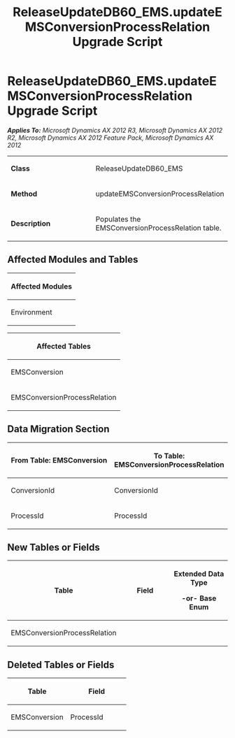 ﻿---
title: ReleaseUpdateDB60_EMS.updateEMSConversionProcessRelation Upgrade Script
TOCTitle: ReleaseUpdateDB60_EMS.updateEMSConversionProcessRelation Upgrade Script
ms:assetid: 1919f150-dc5b-7077-13d2-c9bf720fb6cd
ms:mtpsurl: https://msdn.microsoft.com/en-us/library/JJ718623(v=AX.60)
ms:contentKeyID: 49706908
ms.date: 05/18/2015
mtps_version: v=AX.60
---

# ReleaseUpdateDB60\_EMS.updateEMSConversionProcessRelation Upgrade Script 


_**Applies To:** Microsoft Dynamics AX 2012 R3, Microsoft Dynamics AX 2012 R2, Microsoft Dynamics AX 2012 Feature Pack, Microsoft Dynamics AX 2012_

<table>
<colgroup>
<col style="width: 50%" />
<col style="width: 50%" />
</colgroup>
<tbody>
<tr class="odd">
<td><p><strong>Class</strong></p></td>
<td><p>ReleaseUpdateDB60_EMS</p></td>
</tr>
<tr class="even">
<td><p><strong>Method</strong></p></td>
<td><p>updateEMSConversionProcessRelation</p></td>
</tr>
<tr class="odd">
<td><p><strong>Description</strong></p></td>
<td><p>Populates the EMSConversionProcessRelation table.</p></td>
</tr>
</tbody>
</table>


## Affected Modules and Tables

<table>
<colgroup>
<col style="width: 100%" />
</colgroup>
<thead>
<tr class="header">
<th><p>Affected Modules</p></th>
</tr>
</thead>
<tbody>
<tr class="odd">
<td><p>Environment</p></td>
</tr>
</tbody>
</table>


<table>
<colgroup>
<col style="width: 100%" />
</colgroup>
<thead>
<tr class="header">
<th><p>Affected Tables</p></th>
</tr>
</thead>
<tbody>
<tr class="odd">
<td><p>EMSConversion</p></td>
</tr>
<tr class="even">
<td><p>EMSConversionProcessRelation</p></td>
</tr>
</tbody>
</table>


## Data Migration Section

<table>
<colgroup>
<col style="width: 50%" />
<col style="width: 50%" />
</colgroup>
<thead>
<tr class="header">
<th><p>From Table: EMSConversion</p></th>
<th><p>To Table: EMSConversionProcessRelation</p></th>
</tr>
</thead>
<tbody>
<tr class="odd">
<td><p>ConversionId</p></td>
<td><p>ConversionId</p></td>
</tr>
<tr class="even">
<td><p>ProcessId</p></td>
<td><p>ProcessId</p></td>
</tr>
</tbody>
</table>


## New Tables or Fields

<table>
<colgroup>
<col style="width: 33%" />
<col style="width: 33%" />
<col style="width: 33%" />
</colgroup>
<thead>
<tr class="header">
<th><p>Table</p></th>
<th><p>Field</p></th>
<th><p>Extended Data Type</p>
<p>-or- Base Enum</p></th>
</tr>
</thead>
<tbody>
<tr class="odd">
<td><p>EMSConversionProcessRelation</p></td>
<td><p></p></td>
<td><p></p></td>
</tr>
</tbody>
</table>


## Deleted Tables or Fields

<table>
<colgroup>
<col style="width: 50%" />
<col style="width: 50%" />
</colgroup>
<thead>
<tr class="header">
<th><p>Table</p></th>
<th><p>Field</p></th>
</tr>
</thead>
<tbody>
<tr class="odd">
<td><p>EMSConversion</p></td>
<td><p>ProcessId</p></td>
</tr>
</tbody>
</table>

  


